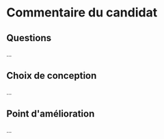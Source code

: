 # Commentaire du candidat

## Questions

...

## Choix de conception

...

## Point d'amélioration

...

